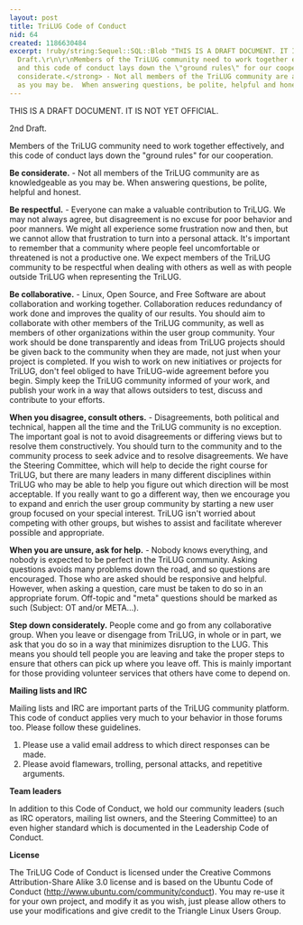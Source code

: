 ```yaml
---
layout: post
title: TriLUG Code of Conduct
nid: 64
created: 1186630484
excerpt: !ruby/string:Sequel::SQL::Blob "THIS IS A DRAFT DOCUMENT. IT IS NOT YET OFFICIAL.\r\n\r\n2nd
  Draft.\r\n\r\nMembers of the TriLUG community need to work together effectively,
  and this code of conduct lays down the \"ground rules\" for our cooperation.\r\n\r\n<strong>Be
  considerate.</strong> - Not all members of the TriLUG community are as knowledgeable
  as you may be.  When answering questions, be polite, helpful and honest.\r\n\r"
---
```

THIS IS A DRAFT DOCUMENT. IT IS NOT YET OFFICIAL.

2nd Draft.

Members of the TriLUG community need to work together effectively, and this code of conduct lays down the "ground rules" for our cooperation.

<strong>Be considerate.</strong> - Not all members of the TriLUG community are as knowledgeable as you may be.  When answering questions, be polite, helpful and honest.

<strong>Be respectful.</strong> - Everyone can make a valuable contribution to TriLUG. We may not always agree, but disagreement is no excuse for poor behavior and poor manners. We might all experience some frustration now and then, but we cannot allow that frustration to turn into a personal attack. It's important to remember that a community where people feel uncomfortable or threatened is not a productive one. We expect members of the TriLUG community to be respectful when dealing with others as well as with people outside TriLUG when representing the TriLUG.  

<strong>Be collaborative.</strong> - Linux, Open Source, and Free Software are about collaboration and working together. Collaboration reduces redundancy of work done and improves the quality of our results. You should aim to collaborate with other members of the TriLUG community, as well as members of other organizations within the user group community. Your work should be done transparently and ideas from TriLUG projects should be given back to the community when they are made, not just when your project is completed.   If you wish to work on new initiatives or projects for TriLUG, don't feel obliged to have TriLUG-wide agreement before you begin.  Simply  keep the TriLUG community informed of your work, and publish your work in a way that allows outsiders to test, discuss and contribute to your efforts.

<strong>When you disagree, consult others.</strong> - Disagreements, both political and technical, happen all the time and the TriLUG community is no exception. The important goal is not to avoid disagreements or differing views but to resolve them constructively. You should turn to the community and to the community process to seek advice and to resolve disagreements. We have the Steering Committee, which will help to decide the right course for TriLUG, but there are many leaders in many different disciplines within TriLUG who may be able to help you figure out which direction will be most acceptable. If you really want to go a different way, then we encourage you to expand and enrich the user group community by starting a new  user group focused on your special interest.  TriLUG isn't worried about competing with other groups, but wishes to assist and facilitate wherever possible and appropriate.  

<strong>When you are unsure, ask for help.</strong> - Nobody knows everything, and nobody is expected to be perfect in the TriLUG community.  Asking questions avoids many problems down the road, and so questions are encouraged. Those who are asked should be responsive and helpful. However, when asking a question, care must be taken to do so in an appropriate forum. Off-topic and "meta" questions should be marked as such (Subject: OT and/or META...).  

<strong>Step down considerately.</strong> People come and go from any collaborative group. When you leave or disengage from TriLUG, in whole or in part, we ask that you do so in a way that minimizes disruption to the LUG. This means you should tell people you are leaving and take the proper steps to ensure that others can pick up where you leave off. This is mainly important for those providing volunteer services that others have come to depend on.

<strong>Mailing lists and IRC</strong>

Mailing lists and IRC are important parts of the TriLUG community platform. This code of conduct applies very much to your behavior in those forums too. Please follow these guidelines.  

   1. Please use a valid email address to which direct responses can be made.
   2. Please avoid flamewars, trolling, personal attacks, and repetitive arguments.  

<strong>Team leaders</strong>

In addition to this Code of Conduct, we hold our community leaders (such as IRC operators, mailing list owners, and the Steering Committee) to an even higher standard which is documented in the Leadership Code of Conduct.  

<strong>License</strong>

The TriLUG Code of Conduct is licensed under the Creative Commons Attribution-Share Alike 3.0 license and is based on the Ubuntu Code of Conduct (http://www.ubuntu.com/community/conduct).  You may re-use it for your own project, and modify it as you wish, just please allow others to use your modifications and give credit to the Triangle Linux Users Group. 
